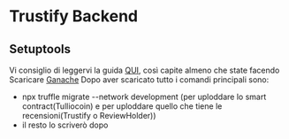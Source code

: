 # Trustify Backend

## Setuptools

Vi consiglio di leggervi la guida [QUI](https://docs.openzeppelin.com/learn/developing-smart-contracts), così capite almeno che state facendo
Scaricare [Ganache](https://trufflesuite.com/ganache/)
Dopo aver scaricato tutto i comandi principali sono:

- npx truffle migrate --network development (per uploddare lo smart contract(Tulliocoin) e per uploddare quello che tiene le recensioni(Trustify o ReviewHolder))
- il resto lo scriverò dopo
